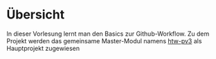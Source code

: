 # Übersicht
In dieser Vorlesung lernt man den Basics zur Github-Workflow. Zu dem Projekt werden das gemeinsame Master-Modul namens [htw-pv3](https://github.com/htw-pv3) als Hauptprojekt zugewiesen